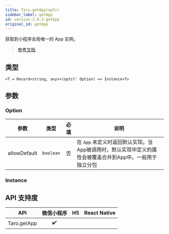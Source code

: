 ```yaml
---
title: Taro.getApp(opts)
sidebar_label: getApp
id: version-2.0.3-getApp
original_id: getApp
---
```


获取到小程序全局唯一的 App 实例。

> [参考文档](https://developers.weixin.qq.com/miniprogram/dev/reference/api/getApp.html)

## 类型

```tsx
<T = Record<string, any>>(opts?: Option) => Instance<T>
```

## 参数

### Option

| 参数 | 类型 | 必填 | 说明 |
| --- | --- | :---: | --- |
| allowDefault | `boolean` | 否 | 在 `App` 未定义时返回默认实现。当App被调用时，默认实现中定义的属性会被覆盖合并到App中。一般用于独立分包 |

### Instance

## API 支持度

| API | 微信小程序 | H5 | React Native |
| :---: | :---: | :---: | :---: |
| Taro.getApp | ✔️ |  |  |
